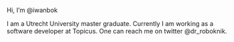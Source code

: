 Hi, I’m @iwanbok

I am a Utrecht University master graduate. Currently I am working as a software developer at Topicus.
One can reach me on twitter @dr_roboknik.

<!---
iwanbok/iwanbok is a ✨ special ✨ repository because its `README.md` (this file) appears on your GitHub profile.
You can click the Preview link to take a look at your changes.
--->
